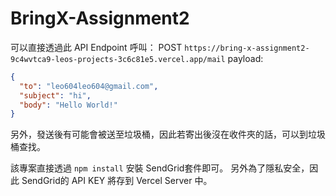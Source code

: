 # BringX-Assignment2

可以直接透過此 API Endpoint 呼叫： 
POST `https://bring-x-assignment2-9c4wvtca9-leos-projects-3c6c81e5.vercel.app/mail`
payload:
```json
{
  "to": "leo604leo604@gmail.com",
  "subject": "hi",
  "body": "Hello World!"
}
```

另外，發送後有可能會被送至垃圾桶，因此若寄出後沒在收件夾的話，可以到垃圾桶查找。

該專案直接透過 `npm install` 安裝 SendGrid套件即可。
另外為了隱私安全，因此 SendGrid的 API KEY 將存到 Vercel Server 中。
